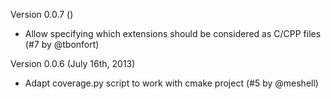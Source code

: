 Version 0.0.7 ()
  * Allow specifying which extensions should be considered as C/CPP files (#7 by @tbonfort)

Version 0.0.6 (July 16th, 2013)
  * Adapt coverage.py script to work with cmake project (#5 by @meshell)
